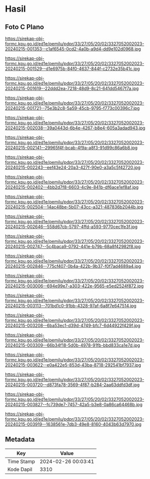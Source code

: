 # Hasil

## Foto C Plano

https://sirekap-obj-formc.kpu.go.id/ed1e/pemilu/pdpr/33/27/05/20/02/3327052002023-20240215-001353--c1af6545-0cd2-4a0b-a9d4-dd9e102d0968.jpg

https://sirekap-obj-formc.kpu.go.id/ed1e/pemilu/pdpr/33/27/05/20/02/3327052002023-20240215-001529--d1e6975b-84f0-4637-844f-c2732e35b41c.jpg

https://sirekap-obj-formc.kpu.go.id/ed1e/pemilu/pdpr/33/27/05/20/02/3327052002023-20240215-001619--22ddd2ea-7218-48d9-8c21-641dd5467f7a.jpg

https://sirekap-obj-formc.kpu.go.id/ed1e/pemilu/pdpr/33/27/05/20/02/3327052002023-20240215-001721--75e3b2c8-5a59-45cb-9795-f773c00396c7.jpg

https://sirekap-obj-formc.kpu.go.id/ed1e/pemilu/pdpr/33/27/05/20/02/3327052002023-20240215-002038--39a0443d-6b4e-4267-b8e4-605a3adad943.jpg

https://sirekap-obj-formc.kpu.go.id/ed1e/pemilu/pdpr/33/27/05/20/02/3327052002023-20240215-002141--29965f4f-bcab-4f9a-a8f3-91d99c86a6b8.jpg

https://sirekap-obj-formc.kpu.go.id/ed1e/pemilu/pdpr/33/27/05/20/02/3327052002023-20240215-002243--eef43e24-20a3-427f-90e0-a3a5c5f42720.jpg

https://sirekap-obj-formc.kpu.go.id/ed1e/pemilu/pdpr/33/27/05/20/02/3327052002023-20240215-002402--4bb2d7f8-6603-4c9e-841b-df6ace1ef8af.jpg

https://sirekap-obj-formc.kpu.go.id/ed1e/pemilu/pdpr/33/27/05/20/02/3327052002023-20240215-002504--14ac48be-5b07-43cc-a321-487836b2044b.jpg

https://sirekap-obj-formc.kpu.go.id/ed1e/pemilu/pdpr/33/27/05/20/02/3327052002023-20240215-002646--558d67cb-5797-4ffd-a593-9770cec1fe3f.jpg

https://sirekap-obj-formc.kpu.go.id/ed1e/pemilu/pdpr/33/27/05/20/02/3327052002023-20240215-002747--5c4baca9-0792-441e-b79b-68a8f42982f8.jpg

https://sirekap-obj-formc.kpu.go.id/ed1e/pemilu/pdpr/33/27/05/20/02/3327052002023-20240215-002846--775cf407-0b4a-422b-9b37-f0f7ad4689a4.jpg

https://sirekap-obj-formc.kpu.go.id/ed1e/pemilu/pdpr/33/27/05/20/02/3327052002023-20240215-003006--694e99e7-a303-422e-9565-e5ed2524f872.jpg

https://sirekap-obj-formc.kpu.go.id/ed1e/pemilu/pdpr/33/27/05/20/02/3327052002023-20240215-003113--701bd1c0-91bb-4328-97af-6a8f7e647514.jpg

https://sirekap-obj-formc.kpu.go.id/ed1e/pemilu/pdpr/33/27/05/20/02/3327052002023-20240215-003208--6ba53ec1-d39d-4749-bfc7-6d44922f429f.jpg

https://sirekap-obj-formc.kpu.go.id/ed1e/pemilu/pdpr/33/27/05/20/02/3327052002023-20240215-003309--66b34f18-5d0b-4978-91fb-bbd833ca1e7d.jpg

https://sirekap-obj-formc.kpu.go.id/ed1e/pemilu/pdpr/33/27/05/20/02/3327052002023-20240215-003622--e0a422e5-853d-43ba-8718-292541bf7937.jpg

https://sirekap-obj-formc.kpu.go.id/ed1e/pemilu/pdpr/33/27/05/20/02/3327052002023-20240215-003720--d873fa78-3569-4f87-b284-2aa63ddfd3df.jpg

https://sirekap-obj-formc.kpu.go.id/ed1e/pemilu/pdpr/33/27/05/20/02/3327052002023-20240215-003827--fc739de7-7457-42a5-b3e8-0a86ca64468b.jpg

https://sirekap-obj-formc.kpu.go.id/ed1e/pemilu/pdpr/33/27/05/20/02/3327052002023-20240215-003919--1638561e-7db3-49e8-8160-4043b63d7970.jpg


## Metadata

| Key        | Value               |
| ---------- | ------------------- |
| Time Stamp | 2024-02-26 00:03:41 |
| Kode Dapil | 3310                |



